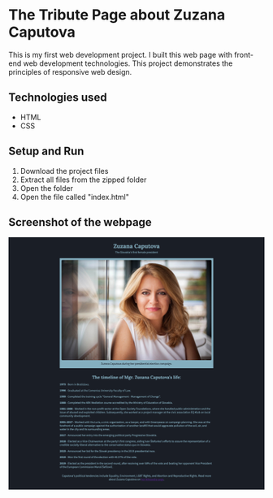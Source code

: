 # The Tribute Page about Zuzana Caputova
This is my first web development project. I built this web page with front-end web development technologies. This project demonstrates the principles of responsive web design.

## Technologies used
* HTML
* CSS

## Setup and Run
1. Download the project files
2. Extract all files from the zipped folder
3. Open the folder
4. Open the file called "index.html"

## Screenshot of the webpage
![Screenshot of the webpage](./screenshot.png)
